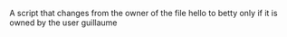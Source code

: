 A script that changes from the owner of the file hello to betty only if it is owned by the user guillaume
